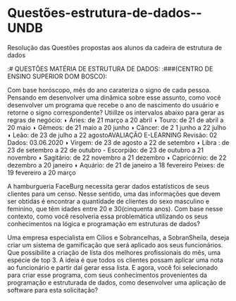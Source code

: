 # Questões-estrutura-de-dados--UNDB
 Resolução das Questões propostas aos alunos da cadeira de estrutura de dados

:# QUESTÕES MATÉRIA DE ESTRUTURA DE DADOS: :###(CENTRO DE ENSINO SUPERIOR DOM BOSCO):

Com base horóscopo, mês do ano carateriza o signo de cada pessoa. Pensando em desenvolver uma dinâmica sobre esse assunto, como você desenvolver um programa que recebe o ano de nascimento do usuário e retorne o signo correspondente? Utiillze os intervalos abaixo para gerar as regras de negócio: ◗ Áries: de 21 março a 20 abril ◗ Touro: de 21 de abril a 20 maio ◗ Gêmeos: de 21 maio a 20 junho ◗ Câncer: de 2 1 junho a 22 julho ◗ Leão: de 23 de julho a 22 agostoAVALIAÇÃO E-LEARNING Revisão: 02 Dados: 03.06.2020 ◗ Virgem: de 23 de agosto a 22 de setembro ◗ Libra : de 23 de setembro a 22 de outubro - Escorpião: de 23 de outubro a 21 novembro ◗ Sagitário: de 22 novembro a 21 dezembro ◗ Capricórnio: de 22 dezembro a 20 janeiro ◗ Aquário: de 21 de janeiro a 18 fevereiro Peixes: de 19 fevereiro a 20 março

A hamburgueria FaceBurg necessita gerar dados estatísticos de seus clientes para um censo. Nesse sentido, uma das informações que devem ser obtidas é encontrar a quantidade de clientes do sexo masculino e feminino, que têm idades entre 20 e 30(cinquenta anos). Com base nesse contexto, como você resolveria essa problemática utilizando os seus conhecimentos na lógica e programação em estruturas de dados?

Uma empresa especialista em Cílios e Sobrancelhas, a SobranSheila, deseja criar um sistema de gamificação que será aplicado aos seus funcionários. Que possibilite a criação de lista dos melhores profissionais do mês, uma espécie de top 3. A ideia é que todos os clientes possam aplicar uma nota ao funcionário e partir daí gerar essa lista. E agora, você foi selecionado para criar esse programa, com seus conhecimentos provenientes da programação e estruturada de dados, como desenvolver uma aplicação de software para esta solicitação?
